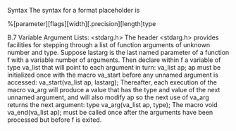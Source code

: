 Syntax
The syntax for a format placeholder is

%[parameter][flags][width][.precision][length]type


B.7 Variable Argument Lists: <stdarg.h>
The header <stdarg.h> provides facilities for stepping through a list of function arguments of
unknown number and type.
Suppose lastarg is the last named parameter of a function f with a variable number of
arguments. Then declare within f a variable of type va_list that will point to each argument
in turn:
 va_list ap;
ap must be initialized once with the macro va_start before any unnamed argument is
accessed:
va_start(va_list ap, lastarg);
Thereafter, each execution of the macro va_arg will produce a value that has the type and
value of the next unnamed argument, and will also modify ap so the next use of va_arg returns
the next argument:
type va_arg(va_list ap, type);
The macro
 void va_end(va_list ap);
must be called once after the arguments have been processed but before f is exited. 
